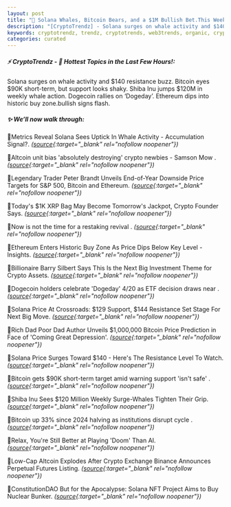 ```yaml
---
layout: post
title: "🌇 Solana Whales, Bitcoin Bears, and a $1M Bullish Bet.This Week in Crypto"
description: "[CryptoTrendz] - Solana surges on whale activity and $140 resistance buzz. Bitcoin eyes $90K short-term, but support looks shaky. Shiba Inu jumps $120M in weekly whale action. Dogecoin rallies on ‘Dogeday’. Ethereum dips into historic buy zone.bullish signs flash."
keywords: cryptotrendz, trendz, cryptotrends, web3trends, organic, crypto, Binance, XRP, Bitcoin, Altcoin, NFT, stablecoins
categories: curated
---
```


##### ⚡ CryptoTrendz - 📌 *Hottest Topics in the Last Few Hours!:*

Solana surges on whale activity and $140 resistance buzz. Bitcoin eyes $90K short-term, but support looks shaky. Shiba Inu jumps $120M in weekly whale action. Dogecoin rallies on ‘Dogeday’. Ethereum dips into historic buy zone.bullish signs flash.

##### ✨ *We’ll now walk through:*


🔹Metrics Reveal Solana Sees Uptick In Whale Activity - Accumulation Signal?. *([source](https://s.avyag.com/01hv){:target="_blank" rel="nofollow noopener"})*

🔹Altcoin unit bias 'absolutely destroying' crypto newbies - Samson Mow . *([source](https://s.avyag.com/t0ky){:target="_blank" rel="nofollow noopener"})*

🔹Legendary Trader Peter Brandt Unveils End-of-Year Downside Price Targets for S&P 500, Bitcoin and Ethereum. *([source](https://s.avyag.com/0qk0){:target="_blank" rel="nofollow noopener"})*

🔹Today's $1K XRP Bag May Become Tomorrow's Jackpot, Crypto Founder Says. *([source](https://s.avyag.com/1hse){:target="_blank" rel="nofollow noopener"})*

🔹Now is not the time for a restaking revival . *([source](https://s.avyag.com/29ju){:target="_blank" rel="nofollow noopener"})*

🔹Ethereum Enters Historic Buy Zone As Price Dips Below Key Level - Insights. *([source](https://s.avyag.com/ajxg){:target="_blank" rel="nofollow noopener"})*

🔹Billionaire Barry Silbert Says This Is the Next Big Investment Theme for Crypto Assets. *([source](https://s.avyag.com/q3m8){:target="_blank" rel="nofollow noopener"})*

🔹Dogecoin holders celebrate 'Dogeday' 4/20 as ETF decision draws near . *([source](https://s.avyag.com/hep8){:target="_blank" rel="nofollow noopener"})*

🔹Solana Price At Crossroads: $129 Support, $144 Resistance Set Stage For Next Big Move. *([source](https://s.avyag.com/bkwn){:target="_blank" rel="nofollow noopener"})*

🔹Rich Dad Poor Dad Author Unveils $1,000,000 Bitcoin Price Prediction in Face of 'Coming Great Depression'. *([source](https://s.avyag.com/7mt4){:target="_blank" rel="nofollow noopener"})*

🔹Solana Price Surges Toward $140 - Here's The Resistance Level To Watch. *([source](https://s.avyag.com/pywe){:target="_blank" rel="nofollow noopener"})*

🔹Bitcoin gets $90K short-term target amid warning support 'isn't safe' . *([source](https://s.avyag.com/692d){:target="_blank" rel="nofollow noopener"})*

🔹Shiba Inu Sees $120 Million Weekly Surge-Whales Tighten Their Grip. *([source](https://s.avyag.com/boex){:target="_blank" rel="nofollow noopener"})*

🔹Bitcoin up 33% since 2024 halving as institutions disrupt cycle . *([source](https://s.avyag.com/2b1n){:target="_blank" rel="nofollow noopener"})*

🔹Relax, You're Still Better at Playing 'Doom' Than AI. *([source](https://s.avyag.com/nbn6){:target="_blank" rel="nofollow noopener"})*

🔹Low-Cap Altcoin Explodes After Crypto Exchange Binance Announces Perpetual Futures Listing. *([source](https://s.avyag.com/y9k4){:target="_blank" rel="nofollow noopener"})*

🔹ConstitutionDAO But for the Apocalypse: Solana NFT Project Aims to Buy Nuclear Bunker. *([source](https://s.avyag.com/fgg7){:target="_blank" rel="nofollow noopener"})*
